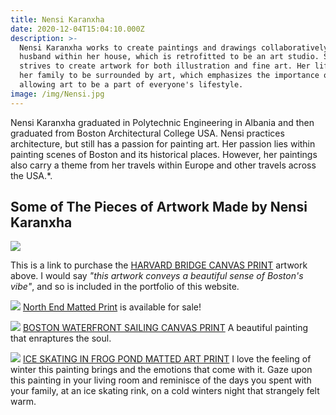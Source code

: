 ```yaml
---
title: Nensi Karanxha
date: 2020-12-04T15:04:10.000Z
description: >-
  Nensi Karanxha works to create paintings and drawings collaboratively with her
  husband within her house, which is retrofitted to be an art studio. She
  strives to create artwork for both illustration and fine art. Her life allows
  her family to be surrounded by art, which emphasizes the importance of
  allowing art to be a part of everyone's lifestyle.
image: /img/Nensi.jpg
---
```


Nensi Karanxha graduated in Polytechnic Engineering in Albania and then graduated from Boston Architectural College USA. Nensi practices architecture, but still has a passion for painting art. Her passion lies within painting scenes of Boston and its historical places. However, her paintings also carry a theme from her travels within Europe and other travels across the USA.\*.

## Some of The Pieces of Artwork Made by Nensi Karanxha

![](/img/NensiKaranxha.jpg)

This is a link to purchase the [HARVARD BRIDGE CANVAS PRINT](http://www.boston-artwork.com/canvas-prints/harvard-bridge-canvas-print) artwork above. I would say *"this artwork conveys a beautiful sense of Boston's vibe"*, and so is included in the portfolio of this website.


![](/img/NorthEnd_kk.jpg)
[North End Matted Print](http://www.boston-artwork.com/shop/north-end-matted-print) is available for sale!

![](/img/Boston+Waterfront+Sailing.jpg)
[BOSTON WATERFRONT SAILING CANVAS PRINT](http://www.boston-artwork.com/canvas-prints/harvard-bridge-canvas-print-kmbtt-s95l9) A beautiful painting that enraptures the soul.

![](/img/FrogPond_Ice_skating.jpg)
[ICE SKATING IN FROG POND MATTED ART PRINT](http://www.boston-artwork.com/shop/ice-skating-in-frog-pond-matted-art-print) I love the feeling of winter this painting brings and the emotions that come with it. Gaze upon this painting in your living room and reminisce of the days you spent with your family, at an ice skating rink, on a cold winters night that strangely felt warm. 
